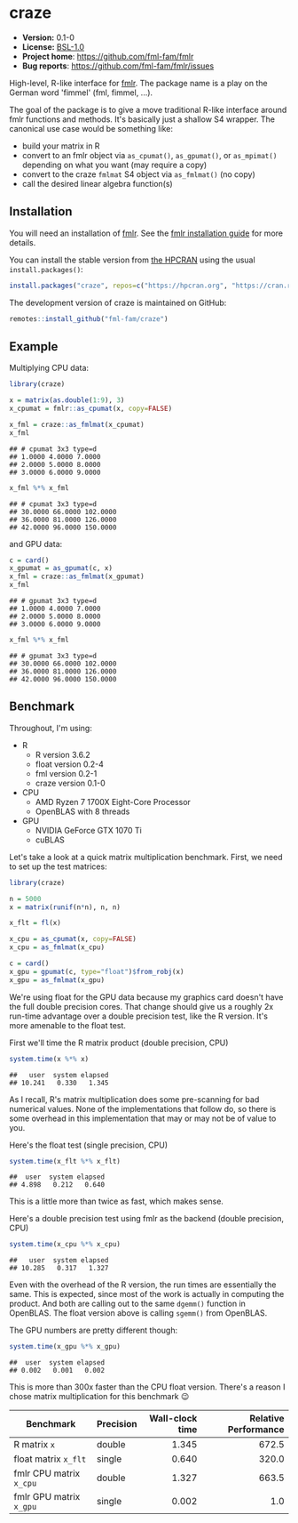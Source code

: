 # craze

* **Version:** 0.1-0
* **License:** [BSL-1.0](http://opensource.org/licenses/BSL-1.0)
* **Project home**: https://github.com/fml-fam/fmlr
* **Bug reports**: https://github.com/fml-fam/fmlr/issues


High-level, R-like interface for [fmlr](https://github.com/fml-fam/fmlr). The package name is a play on the German word 'fimmel' (fml, fimmel, ...).

The goal of the package is to give a move traditional R-like interface around fmlr functions and methods. It's basically just a shallow S4 wrapper. The canonical use case would be something like:

* build your matrix in R
* convert to an fmlr object via `as_cpumat()`, `as_gpumat()`, or `as_mpimat()` depending on what you want (may require a copy)
* convert to the craze `fmlmat` S4 object via `as_fmlmat()` (no copy)
* call the desired linear algebra function(s)


## Installation

You will need an installation of [fmlr](https://github.com/fml-fam/fmlr). See the [fmlr installation guide](https://fml-fam.github.io/fmlr/html/articles/01-installation.html) for more details.

You can install the stable version from [the HPCRAN](https://hpcran.org) using the usual `install.packages()`:

```r
install.packages("craze", repos=c("https://hpcran.org", "https://cran.rstudio.com"))
```

The development version of craze is maintained on GitHub:

```r
remotes::install_github("fml-fam/craze")
```



## Example

Multiplying CPU data:

```r
library(craze)

x = matrix(as.double(1:9), 3)
x_cpumat = fmlr::as_cpumat(x, copy=FALSE)

x_fml = craze::as_fmlmat(x_cpumat)
x_fml
```

    ## # cpumat 3x3 type=d
    ## 1.0000 4.0000 7.0000 
    ## 2.0000 5.0000 8.0000 
    ## 3.0000 6.0000 9.0000 

```r
x_fml %*% x_fml
```

    ## # cpumat 3x3 type=d
    ## 30.0000 66.0000 102.0000 
    ## 36.0000 81.0000 126.0000 
    ## 42.0000 96.0000 150.0000 

and GPU data:

```r
c = card()
x_gpumat = as_gpumat(c, x)
x_fml = craze::as_fmlmat(x_gpumat)
x_fml
```

    ## # gpumat 3x3 type=d 
    ## 1.0000 4.0000 7.0000 
    ## 2.0000 5.0000 8.0000 
    ## 3.0000 6.0000 9.0000 

```r
x_fml %*% x_fml
```

    ## # gpumat 3x3 type=d 
    ## 30.0000 66.0000 102.0000 
    ## 36.0000 81.0000 126.0000 
    ## 42.0000 96.0000 150.0000 



## Benchmark

Throughout, I'm using:

* R
    - R version 3.6.2
    - float version 0.2-4
    - fml version 0.2-1
    - craze version 0.1-0
* CPU
    - AMD Ryzen 7 1700X Eight-Core Processor
    - OpenBLAS with 8 threads
* GPU
    - NVIDIA GeForce GTX 1070 Ti
    - cuBLAS

Let's take a look at a quick matrix multiplication benchmark. First, we need to set up the test matrices:

```r
library(craze)

n = 5000
x = matrix(runif(n*n), n, n)

x_flt = fl(x)

x_cpu = as_cpumat(x, copy=FALSE)
x_cpu = as_fmlmat(x_cpu)

c = card()
x_gpu = gpumat(c, type="float")$from_robj(x)
x_gpu = as_fmlmat(x_gpu)
```

We're using float for the GPU data because my graphics card doesn't have the full double precision cores. That change should give us a roughly 2x run-time advantage over a double precision test, like the R version. It's more amenable to the float test.

First we'll time the R matrix product (double precision, CPU)

```r
system.time(x %*% x)
```

    ##   user  system elapsed 
    ## 10.241   0.330   1.345

As I recall, R's matrix multiplication does some pre-scanning for bad numerical values. None of the implementations that follow do, so there is some overhead in this implementation that may or may not be of value to you.

Here's the float test (single precision, CPU)

```r
system.time(x_flt %*% x_flt)
```

    ##  user  system elapsed 
    ## 4.898   0.212   0.640 

This is a little more than twice as fast, which makes sense.

Here's a double precision test using fmlr as the backend (double precision, CPU)

```r
system.time(x_cpu %*% x_cpu)
```

    ##   user  system elapsed 
    ## 10.285   0.317   1.327 

Even with the overhead of the R version, the run times are essentially the same. This is expected, since most of the work is actually in computing the product. And both are calling out to the same `dgemm()` function in OpenBLAS. The float version above is calling `sgemm()` from OpenBLAS.

The GPU numbers are pretty different though:

```r
system.time(x_gpu %*% x_gpu)
```

    ##  user  system elapsed 
    ## 0.002   0.001   0.002

This is more than 300x faster than the CPU float version. There's a reason I chose matrix multiplication for this benchmark 😉


| Benchmark | Precision | Wall-clock time | Relative Performance |
|-----------|-----------|----------------:|---------------------:|
| R matrix `x` | double | 1.345 | 672.5 |
| float matrix `x_flt` | single | 0.640 | 320.0 |
| fmlr CPU matrix `x_cpu` | double | 1.327 | 663.5 |
| fmlr GPU matrix `x_gpu` | single | 0.002 | 1.0 |
